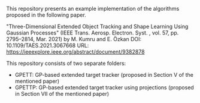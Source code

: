 This repository presents an example implementation of the algorithms proposed in the following paper.

"Three-Dimensional Extended Object Tracking and Shape Learning Using Gaussian Processes" (IEEE Trans. Aerosp.  Electron. Syst. , vol. 57, pp. 2795–2814, Mar. 2021) by M. Kumru and E. Özkan
DOI: 10.1109/TAES.2021.3067668
URL: https://ieeexplore.ieee.org/abstract/document/9382878

This repository consists of two separate folders: 
- GPETT:  GP-based extended target tracker (proposed in Section V of the mentioned paper)
- GPETTP: GP-based extended target tracker using projections (proposed in Section VII of the mentioned paper)

